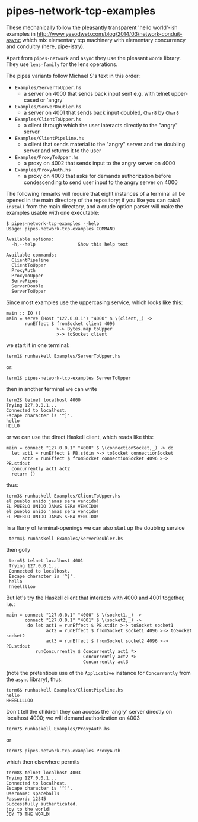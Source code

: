 pipes-network-tcp-examples
==========================

These mechanically follow the pleasantly
transparent 'hello world'-ish examples in
http://www.yesodweb.com/blog/2014/03/network-conduit-async
which mix elementary tcp machinery with elementary
concurrency and conduitry (here, pipe-istry).

Apart from `pipes-network` and `async` they use the pleasant
`word8` library. They use `lens-family` for the lens operations.

The pipes variants follow Michael S's text in this
order:

-   `Examples/ServerToUpper.hs`
    -   a server on 4000 that sends back input sent e.g. with telnet
        upper-cased or 'angry'
-   `Examples/ServerDoubler.hs`
    -   a server on 4001 that sends back 
        input doubled, `Char8` by `Char8`
-   `Examples/ClientToUpper.hs`
    -   a client through which the user interacts
        directly to the "angry" server 
-   `Examples/ClientPipeline.hs`
    -   a client that sends material to the
        "angry" server and the doubling server and
        returns it to the user
-   `Examples/ProxyToUpper.hs`
    -   a proxy on 4002 that sends input to the
        angry server on 4000
-   `Examples/ProxyAuth.hs`
    -   a proxy on 4003 that asks for demands
        authorization before condescending to send
        user input to the angry server on 4000

The following remarks will require that eight
instances of a terminal all be opened in the main
directory of the repository; if you like you can
`cabal install` from the main directory, and a
crude option parser will make the examples usable with
one executable:

    $ pipes-network-tcp-examples --help
    Usage: pipes-network-tcp-examples COMMAND

    Available options:
      -h,--help                Show this help text

    Available commands:
      ClientPipeline           
      ClientToUpper            
      ProxyAuth                
      ProxyToUpper             
      ServePipes               
      ServerDouble             
      ServerToUpper

Since most examples use the uppercasing service,
which looks like this:


    main :: IO ()
    main = serve (Host "127.0.0.1") "4000" $ \(client,_) -> 
           runEffect $ fromSocket client 4096
                       >-> Bytes.map toUpper
                       >-> toSocket client


we start it in one terminal:

    term1$ runhaskell Examples/ServerToUpper.hs

or:

    term1$ pipes-network-tcp-examples ServerToUpper

then in another terminal we can write

    term2$ telnet localhost 4000
    Trying 127.0.0.1...
    Connected to localhost.
    Escape character is '^]'.
    hello
    HELLO

or we can use the direct Haskell client, which reads like this:

    main = connect "127.0.0.1" "4000" $ \(connectionSocket,_) -> do
      let act1 = runEffect $ PB.stdin >-> toSocket connectionSocket
          act2 = runEffect $ fromSocket connectionSocket 4096 >-> PB.stdout
      concurrently act1 act2 
      return ()


thus: 

    term3$ runhaskell Examples/ClientToUpper.hs 
    el pueblo unido jamas sera vencido!
    EL PUEBLO UNIDO JAMAS SERA VENCIDO!
    el pueblo unido jamas sera vencido!
    EL PUEBLO UNIDO JAMAS SERA VENCIDO!

In a flurry of terminal-openings we can also start
up the doubling service

     term4$ runhaskell Examples/ServerDoubler.hs 

then golly

     term5$ telnet localhost 4001
     Trying 127.0.0.1...
     Connected to localhost.
     Escape character is '^]'.
     hello
     hheelllloo

But let's try the Haskell client that interacts with 4000 and 4001 together,
i.e.:

    main = connect "127.0.0.1" "4000" $ \(socket1,_) ->
           connect "127.0.0.1" "4001" $ \(socket2,_) ->
            do let act1 = runEffect $ PB.stdin >-> toSocket socket1
                   act2 = runEffect $ fromSocket socket1 4096 >-> toSocket socket2
                   act3 = runEffect $ fromSocket socket2 4096 >-> PB.stdout
               runConcurrently $ Concurrently act1 *>
                                 Concurrently act2 *>
                                 Concurrently act3

(note the pretentious use of the `Applicative` instance for `Concurrently` from the
`async` library), thus:

    term6$ runhaskell Examples/ClientPipeline.hs 
    hello
    HHEELLLLOO


Don't tell the children they can access the
'angry' server directly on localhost 4000; we will
demand authorization on 4003

    term7$ runhaskell Examples/ProxyAuth.hs

or

    term7$ pipes-network-tcp-examples ProxyAuth

which then elsewhere permits

    term8$ telnet localhost 4003
    Trying 127.0.0.1...
    Connected to localhost.
    Escape character is '^]'.
    Username: spaceballs
    Password: 12345
    Successfully authenticated.
    joy to the world!
    JOY TO THE WORLD!

